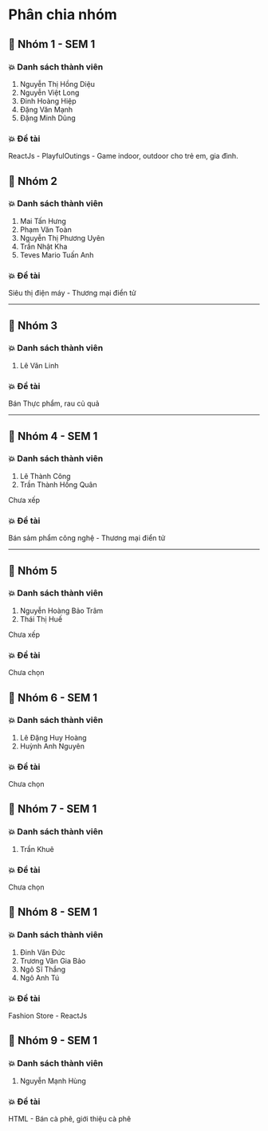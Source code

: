 # Phân chia nhóm

## 💛 Nhóm 1 - SEM 1

### 💥 Danh sách thành viên

1. Nguyễn Thị Hồng Diệu
1. Nguyễn Việt Long
1. Đinh Hoàng Hiệp
1. Đặng Văn Mạnh
1. Đặng Minh Dũng

### 💥 Đề tài

ReactJs - PlayfulOutings - Game indoor, outdoor cho trẻ em, gia đình.

## 💛 Nhóm 2

### 💥 Danh sách thành viên

1. Mai Tấn Hưng
1. Phạm Văn Toàn
1. Nguyễn Thị Phương Uyên
1. Trần Nhật Kha
1. Teves Mario Tuấn Anh

### 💥 Đề tài

Siêu thị điện máy - Thương mại điển tử

---

## 💛 Nhóm 3

### 💥 Danh sách thành viên

1. Lê Văn Linh

### 💥 Đề tài

Bán Thực phẩm, rau củ quả

---

## 💛 Nhóm 4 - SEM 1

### 💥 Danh sách thành viên

1. Lê Thành Công
1. Trần Thành Hồng Quân

Chưa xếp

### 💥 Đề tài

Bán sảm phẩm công nghệ - Thương mại điển tử

---

## 💛 Nhóm 5

### 💥 Danh sách thành viên

1. Nguyễn Hoàng Bảo Trâm
1. Thái Thị Huế

Chưa xếp

### 💥 Đề tài

Chưa chọn


## 💛 Nhóm 6 - SEM 1

### 💥 Danh sách thành viên

1. Lê Đặng Huy Hoàng
1. Huỳnh Anh Nguyên


### 💥 Đề tài

Chưa chọn


## 💛 Nhóm 7 - SEM 1

### 💥 Danh sách thành viên

1. Trần Khuê


### 💥 Đề tài

Chưa chọn



## 💛 Nhóm 8 - SEM 1

### 💥 Danh sách thành viên

1. Đinh Văn Đức
1. Trương Văn Gia Bảo
1. Ngô Sĩ Thắng
1. Ngô Anh Tú

### 💥 Đề tài

Fashion Store - ReactJs

## 💛 Nhóm 9 - SEM 1

### 💥 Danh sách thành viên

1. Nguyễn Mạnh Hùng

### 💥 Đề tài

HTML - Bán cà phê, giới thiệu cà phê